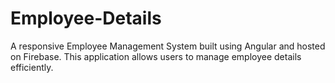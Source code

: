 # Employee-Details
A responsive Employee Management System built using Angular and hosted on Firebase. This application allows users to manage employee details efficiently. 
